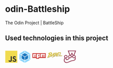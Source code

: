 # odin-Battleship
The Odin Project | BattleShip 

## Used technologies in this project
<svg xmlns="http://www.w3.org/2000/svg" viewBox="0 0 128 128" width="40" height="40"><path fill="#F0DB4F" d="M1.408 1.408h125.184v125.185H1.408z"/><path fill="#323330" d="M116.347 96.736c-.917-5.711-4.641-10.508-15.672-14.981-3.832-1.761-8.104-3.022-9.377-5.926-.452-1.69-.512-2.642-.226-3.665.821-3.32 4.784-4.355 7.925-3.403 2.023.678 3.938 2.237 5.093 4.724 5.402-3.498 5.391-3.475 9.163-5.879-1.381-2.141-2.118-3.129-3.022-4.045-3.249-3.629-7.676-5.498-14.756-5.355l-3.688.477c-3.534.893-6.902 2.748-8.877 5.235-5.926 6.724-4.236 18.492 2.975 23.335 7.104 5.332 17.54 6.545 18.873 11.531 1.297 6.104-4.486 8.08-10.234 7.378-4.236-.881-6.592-3.034-9.139-6.949-4.688 2.713-4.688 2.713-9.508 5.485 1.143 2.499 2.344 3.63 4.26 5.795 9.068 9.198 31.76 8.746 35.83-5.176.165-.478 1.261-3.666.38-8.581zM69.462 58.943H57.753l-.048 30.272c0 6.438.333 12.34-.714 14.149-1.713 3.558-6.152 3.117-8.175 2.427-2.059-1.012-3.106-2.451-4.319-4.485-.333-.584-.583-1.036-.667-1.071l-9.52 5.83c1.583 3.249 3.915 6.069 6.902 7.901 4.462 2.678 10.459 3.499 16.731 2.059 4.082-1.189 7.604-3.652 9.448-7.401 2.666-4.915 2.094-10.864 2.07-17.444.06-10.735.001-21.468.001-32.237z"/></svg>
<svg xmlns="http://www.w3.org/2000/svg" viewBox="0 0 128 128" width= "40" height= "40"><path fill="#8ed6fb" d="M117.29 98.1L66.24 127v-22.51L98 87l19.29 11.1zm3.5-3.16V34.55l-18.68 10.8v38.81l18.67 10.77zM10.71 98.1l51 28.88v-22.49L29.94 87zm-3.5-3.16V34.55l18.68 10.8v38.81zm2.19-64.3L61.76 1v21.76L28.21 41.21l-.27.15zm109.18 0L66.24 1v21.76L99.79 41.2l.27.15 18.54-10.71z"/><path fill="#1c78c0" d="M61.76 99.37L30.37 82.1V47.92L61.76 66zm4.48 0l31.39-17.25v-34.2L66.24 66zM32.5 44L64 26.66 95.5 44 64 62.16 32.5 44z"/></svg>
<svg xmlns="http://www.w3.org/2000/svg" viewBox="0 0 128 128" width= "45" height= "45"><path fill="#cb3837" d="M2 38.5h124v43.71H64v7.29H36.44v-7.29H2zm6.89 36.43h13.78V53.07h6.89v21.86h6.89V45.79H8.89zm34.44-29.14v36.42h13.78v-7.28h13.78V45.79zm13.78 7.29H64v14.56h-6.89zm20.67-7.29v29.14h13.78V53.07h6.89v21.86h6.89V53.07h6.89v21.86h6.89V45.79z"/></svg>
<svg xmlns="http://www.w3.org/2000/svg" viewBox="0 0 128 128" width = "50" heigth= "50"><path d="M87.44 43.79v-.27H87v.27h.44zm2.94 7.08V51h.31a1.18 1.18 0 01.09-.43v-.27c-.13 0-.26.21-.38.58zM78.9 59.79a14.06 14.06 0 00-2.35-3c0-.32.5-.79 1.59-1.42l3.11-2.71a7.79 7.79 0 001.23-4.31v-.46c-.12-1.38-1.12-2.49-3-3.34q-1.68-1.13-6-1.25A35.58 35.58 0 0064 45.94a38.58 38.58 0 01-3.63 2.29v.23a.86.86 0 00.36-.16.21.21 0 01.26.21l.23-.12h.11v.1a12.78 12.78 0 01-2.53 2l.13.24h-.11l-.28-.1c0 .08-.11.14-.34.16v.1l.27.34a1 1 0 01-.39-.09 1.88 1.88 0 00-1.16.63l.16-.69a56.31 56.31 0 001.16-6.5v-.12a4.73 4.73 0 01-1.13-1.05 3.71 3.71 0 000-.49v-.1H57q-1.84 2.77-7.11 9.45-4 4.75-4.14 5.28c-1.09 1.13-1.61 1.81-1.56 2-.29.19-.41.37-.36.58a.12.12 0 01-.16-.09 3.17 3.17 0 01-2.08 1.45l-1 .22a.23.23 0 00-.19.28v.12l.36-.08v.1l-.82.32-1.45.34h-.76c-.11.11.61 0 .33.06l-1 .22c-.58.13-.89.08-1-.15h-.11a.55.55 0 010 .24l.12-.16-.76.18q-.08-.53-3.09-3.86c0-.43.67-1.05 2.12-1.86l4.08-3.59q1.37-1.76 1.63-5.65l-.05-.59c-.16-1.83-1.48-3.3-4-4.44-1.47-1-4.12-1.53-7.94-1.61A47.83 47.83 0 0015.69 45a47.39 47.39 0 01-4.78 3v.32a1.25 1.25 0 00.48-.19.27.27 0 01.34.26l.32-.18h.16v.15a18.64 18.64 0 01-3.34 2.6l.18.28H8.9l-.34-.12c0 .09-.15.16-.48.19v.17l.37.41a1.36 1.36 0 01-.5-.1 3.17 3.17 0 00-2.13 1.57l.18.28a4.47 4.47 0 011.06-.85v.46a1.53 1.53 0 00-.48.19L7 54a12.62 12.62 0 012.43-2c.44.11.67.25.68.4h.34a26 26 0 017.14-3.86v.32q-.66 1-.89 1a1 1 0 00.23.59q.06.6-3.21 8.1Q6.37 75.88 1.34 84.21a1.07 1.07 0 00.2.45 4.16 4.16 0 001.57-.6h.18v.32h.31l.32-.18c0 .09.11.14.33.12v.32A2.83 2.83 0 013.77 86a7.36 7.36 0 00-1.08 2.4v.15H3a19.54 19.54 0 003.06-4.41 48.82 48.82 0 009-3.38 8.39 8.39 0 004.74-1.63v-.17l-.78.23h-.18v-.17a7.07 7.07 0 003.17-1q4.46-3.44 6.74-4.87 4.68-3.44 6.07-6.7l.52-.12a6.82 6.82 0 00.75 0c0-.08 0-.13.1-.15.7-.07.36 0 .81-.06l1.17-.27c-.07 0-.1.06-.08.13l.18-.11h-.09.2l-.09.06a1.15 1.15 0 00.43 0l.08.34-5.42 8.33-1.18 1.48-.58 1.92h.11l.58-.24-.19.75.06.22.16.2c-.07 0-.1.07-.08.15v.12l.24-.06q.53-.46.45-.84a2.21 2.21 0 00.76.06v.12c-.23.06-.35.24-.37.56v.12h.13c1.94-2.12 6.69-9.35 10.5-14.27q-.18-.8 6-2.22h.13q.22 1-1 4.67a12.58 12.58 0 00-.71 2.44 18.72 18.72 0 00-.92 3.22l-1.45 4.76a43.48 43.48 0 00-2.16 7.71.94.94 0 01.4 0l.2-.18a.12.12 0 00.16.09l.01-.38h.63c.19 0 .34-.28.48-.71 0-.64.1-1 .39-1.06a10.28 10.28 0 01.72-2.32 10.29 10.29 0 01.81-2.6c.55-2 1-3 1.21-3.06l.06.24-.4 1a50.69 50.69 0 01-2.12 7.35l.21.89h.13q2.6-5.59 7.48-22.14a2.89 2.89 0 011.39-2.25l-.19-.2v-.1a1.27 1.27 0 00.78-.44c0-.08-.34-.21-1-.37l1.62-7a2.4 2.4 0 01.62-.48v.35a.86.86 0 00-.36.16l.31.44a10 10 0 011.83-1.57c.34.09.5.21.52.32h.24a19.75 19.75 0 015.43-2.91v.23q-.49.74-.67.75a1 1 0 00.15.45 42.43 42.43 0 01-2.41 6.16 167.45 167.45 0 01-9.44 19.55.87.87 0 00.17.34 3 3 0 001.18-.46h.11v.23h.26l.23-.12q0 .1.25.08V76a2.11 2.11 0 01-.4 1.06 5.31 5.31 0 00-.85 1.82V79h.24a14.72 14.72 0 002.32-3.35 37.54 37.54 0 006.8-2.56 6.39 6.39 0 003.62-1.24v-.12l-.61.18h-.13v-.12a5.36 5.36 0 002.4-.77c2.25-1.73 4-3 5.12-3.7 3.6-2.62 5.27-5.13 5.07-7.55zm-.61.16l.08.94c-.11.23-.23.35-.34.36l-.14-1.6c.26.09.39.19.4.3zM7.73 52.37h-.16v-.29l.62-.08v.15a1.24 1.24 0 00-.47.19zM4.59 83.78a2 2 0 00-1-.21v-.46c0-.18.08-.3.31-.34s.33.13.34.43a6.79 6.79 0 01.89-1l.34.14c-.11.93-.4 1.41-.86 1.44zm33.55-35.1c-.16 0-.48-.48-.93-1.45v-.29c.3 0 .61.46.93 1.45v.29zm-.44-3.48l-.13.31-4.57-1.9q4.56.15 4.69 1.59zM18.46 61.72l-.64.06v-.29l.64-.06v.29zm-.52-9.92h.16v.46c-.15 0-.34.23-.59.66v-.32c.29-.34.44-.61.42-.79zM16.58 55l.06.61h-.16l-.06-.61zm-.71 1.14h.31c0 .5-.17.77-.42.79h-.16a1.46 1.46 0 00.27-.77zm-.53 1.58h.18v.15l-.29.48h-.31v-.15a.4.4 0 00.42-.49zm-.52 1.43l-.09.76h-.16l-.07-.75h.32zM9.59 74c-.21 1-.43 1.57-.66 1.59v-.15A1.67 1.67 0 019.59 74zm-1 2.08v.15a.27.27 0 01-.28.34v-.15q0-.27.28-.34zm-.28 4.31h.48v.17a1.25 1.25 0 00-.48.19H8c0-.16.08-.28.28-.34zm13.79-4.26a25.55 25.55 0 00-4.8 2.73q-4.37 1.53-4.3 1.91A48.06 48.06 0 007.8 83a1.86 1.86 0 01-.85-.22 1.37 1.37 0 01.71-1.3 2.75 2.75 0 011.31.2 12.79 12.79 0 012.53-.83v-.32l-1 .08a13.15 13.15 0 012.8-1.31h.48v.15c-.83.07-1.29.32-1.39.75 0 .2.13.28.34.26.62-.39.93-.62.92-.69q1.78-.34 9.81-5.13v.29c0 .14-.45.53-1.37 1.2zm-8.22 2.7a3.17 3.17 0 002-.93c.22 0 .34.07.35.26a7.16 7.16 0 00-2.19 1h-.16v-.31zm13.31-10.19l-4.11 3.26a42 42 0 01-4.93 3q-7.3 4-9.07 4.17H8.9q.22-.82 6.5-13.31a35.45 35.45 0 008.71-2.58l1-.08a5.59 5.59 0 014.49 1.15l.06.61q-1.12 3.21-2.45 3.76zm-8-4.52l.66-.06v.15l-.66.06v-.15zm9.29-1.57h.48c.45.21.68.4.7.57v.15a1.36 1.36 0 01-1.19-.67zm1.31-7.48a19 19 0 01-3.52 2.62c-.63.06-3 1-7.07 2.76a1.29 1.29 0 00-.65-.11v-.29a3.81 3.81 0 01.79-2.22c.32-1.68.66-2.64 1-2.87l3.4-7.65q-.06-.71 2.18-1.09h.48v.44c1.46-.22 2.38-.35 2.73-.38 2.7-.23 4.11.32 4.22 1.63h.31l-.07-.77L34 47a2.12 2.12 0 011.28 1.59 2.48 2.48 0 01-.69 1.59c-.2 0-.33-.13-.34-.43h-.34l-.07.93q-2.05 3.07-3 3.16c-.56.77-.9 1.16-1 1.16zm2.09 5.36a1.2 1.2 0 00-.67-.26v-.46h.31l.68.4a.27.27 0 01-.28.34zM34 63c.3.12.48.25.51.37h-.24l-.22.18L34 63zm.21 1.29v-.12l.39-.09v.12l-.39.09zm.94 1.05c.4-.07.6-.09 1.34-.26v.12l-1.42.33a1.8 1.8 0 000-.19zm1.38.59a6.06 6.06 0 00-1.42.2v-.12l1.18-.38.57-.13.06.22c-.25.06-.07.06-.36.21zm1.26-.3a.26.26 0 01-.32-.19l.36-.08a.22.22 0 01.3.19l-.34.08zm3.41-3.67v-.12l.59-.14.06.22h-.62zm3.64 22.34a.92.92 0 000-.37h.13a.21.21 0 01.29.17v.12l-.48.11zm2.56-21.39h-.26a7.4 7.4 0 01-1.06.35l-.24.06a.24.24 0 01-.31-.17l1.71-.39.56-.26.19.21a1.24 1.24 0 00-.58.24zm1.31-.42v-.12a.71.71 0 00.32-.21l1.21-.28V62a9.37 9.37 0 00-1.53.48zM48.9 60a1 1 0 00-.34.21c0-.08-.19-.08-.5 0-.06-.23.84-.56 2.69-1l.26-.06.06.22c-1.3.38-2 .6-2.17.62zm3.26-3.52C52 58 51.51 58.83 50.58 59v-.12l-.82.32-.36.08a.92.92 0 01-.5 0l-.11-.28a49.26 49.26 0 013.56-4.91h.28a5.09 5.09 0 01-.48 2.39zm5.77-4.94h-.11v-.23h.48v.12a1.57 1.57 0 00-.36.15zm-2.38 23.9a1.5 1.5 0 00-.75-.17v-.35q0-.18.22-.25c.16 0 .25.09.27.34a4.08 4.08 0 01.67-.77l.25.1c-.09.71-.31 1.08-.64 1.11zM81 48.79c-.12 0-.35-.36-.72-1.12v-.23c.23 0 .48.34.72 1.09v.26zm-.34-2.66l-.11.24-3.45-1.44c2.3.07 3.49.48 3.56 1.2zM66.07 58.67h-.48v-.23h.48v.22zm-.4-7.54h.13v.35q-.18 0-.45.5v-.23a1.08 1.08 0 00.31-.62zm-1 2.42v.46h-.13v-.46zm-.55.87h.24q0 .59-.31.62h-.13a1.26 1.26 0 00.2-.61zm-.39 1.19h.11v.12l-.21.37h-.24V56c.25 0 .36-.15.34-.38zm-.39 1.08l-.08.6h-.11v-.59h.24zm-4 11.3q-.24 1.17-.5 1.2v-.1a1.33 1.33 0 01.51-1.1zm-.74 1.57v.1a.21.21 0 01-.22.27v-.12q0-.18.22-.25zm-.21 3.28h.37v.12a1.07 1.07 0 00-.36.14h-.24q0-.2.22-.25zm10.46-3.23a21.75 21.75 0 00-3.65 2.06c-2.24.78-3.34 1.27-3.33 1.46A35.34 35.34 0 0058 74.87a1.45 1.45 0 01-.64-.18 1 1 0 01.54-1 2.1 2.1 0 011 .15 10.82 10.82 0 011.93-.62v-.23l-.76.06a10 10 0 012.14-1h.37v.1c-.63.06-1 .24-1.06.58a.21.21 0 00.26.21c.47-.31.69-.48.69-.54q1.34-.24 7.44-3.9v.23c0 .1-.34.4-1 .91zm-6.24 2a2.5 2.5 0 001.55-.7.21.21 0 01.26.21 5.93 5.93 0 00-1.66.71h-.13v-.22zm10.09-7.68l-3.1 2.5a30.14 30.14 0 01-3.77 2.3q-5.53 3-6.89 3.16h-.13q.17-.63 4.95-10.1a27.26 27.26 0 006.61-2l.75-.07a4.2 4.2 0 013.4.89v.46c-.57 1.6-1.18 2.54-1.85 2.83zm-6.09-3.43h.48v.12h-.48v-.12zm7.05-1.2h.37c.34.17.52.32.53.44v.1a1 1 0 01-.91-.51zm1-5.67a14.26 14.26 0 01-2.66 2 35.65 35.65 0 00-5.37 2.08 1.22 1.22 0 00-.49-.07v-.23a2.93 2.93 0 01.59-1.69c.24-1.29.51-2 .79-2.17l2.6-5.81c0-.34.52-.62 1.64-.84h.37v.35q1.65-.27 2.07-.31c2-.18 3.12.23 3.21 1.24h.24v-.56h.24a1.55 1.55 0 011 1.18 1.93 1.93 0 01-.6 1.2c-.16 0-.25-.09-.27-.34h-.24l-.07.7c-1 1.57-1.79 2.39-2.26 2.42-.42.57-.68.86-.8.87zm1.09 3.88v-.35h.24l.52.32a.22.22 0 01-.22.25 1 1 0 00-.51-.2zM32.36 80.13l-.24.06-.21.18a.21.21 0 00.29.17c.16 0 .22-.13.19-.28v-.12zm-.92-1.84v.12c.16 0 .22-.13.19-.28v-.12a.22.22 0 00-.19.28zM38 62.69l.28-.07-.06-.24-.28.07.06.24zm84.55 7.1a15.73 15.73 0 01-3.78.57v.23h.4l.31-.12c2.8-.31 3.13-.2 3.1-.51v-.11zm-15.25 2v.23-.23zm-1.75-6.14l-.25-.08a4.21 4.21 0 00-.3 1v.1c.2 0 .37-.34.54-1zm17.58 4.07v.23l.41.07v-.23l-.41-.07zm-19.29 2.38l-.63-.07-.11.24v.12l3.77-.32v-.23l-3 .26zm-1.71-8.26v-.12H102l-.23.15.13.22c.18 0 .26-.1.24-.26zM124.91 68h.18c.1 0 .15-.09.14-.24l-.1-.22a3 3 0 00-1.46.37v-.11l-.77.07c0-.23-.08-.35-.19-.34h-.4c-.47 0-.69 0-.92.2 0-.08 0-.12-.08-.12h-.45l-.26.15c0-.08 0-.12-.08-.12l-.16.14v-.12h-.77v.23l.32.08h.3a.54.54 0 00.34.07l.26-.13V68a19.08 19.08 0 01-2.46.47.42.42 0 00-.25-.1.2.2 0 01-.19-.21l.52-.07a3.26 3.26 0 00.35.09c.42-.21.44-.29.66-.31v-.23a15.16 15.16 0 01-2.66.25h-.08v-.23c2.31-.28 1.54-.12 2.33-.34 0 .08 0 .12.08.12a.54.54 0 01.32-.16h.16a8.46 8.46 0 002.68-.35v.1l.26-.13h.24c0-.23.34-.27.46-.28v-.25c-2.81.57-3.55.41-4.33.63v-.1a3.41 3.41 0 01-1 .08.49.49 0 00-.23.15c0-.08 0-.12-.09-.12l-2.39.39c0-.07 0-.1-.09-.09a12.17 12.17 0 01-2.56.46.78.78 0 00-.31.13c0-.07 0-.1-.13-.09l-1 .08-.68.17c0-.07 0-.1-.13-.09a5.43 5.43 0 01-1 .19c-.17 0 .08 0 0-.1l-.21.12h-1.16c-1.8.22-1.6.25-1.8.26h-.67a.09.09 0 01-.1.11c-.76-.1-1.16-.22-1.16-.36q.15-1.09.53-1.12h.13l-.11.24h.13c.24-.13.35-.25.34-.36v-.25h-.24v-.23a.84.84 0 01.07-.47l.55-.89v.23h.26v-.23l-.15-.21a1 1 0 01.47-.27v-.12h-.35v-.35a10 10 0 001-2.57l.25.1c.16 0 .23-.1.22-.27h-.24v-.1a.89.89 0 01.09-.49 1.56 1.56 0 00.52-1.22c.07 0 .11 0 .12.11.33-.19.58-.68.76-1.5a46.85 46.85 0 002.27-6.22c2-5.52 2-6.1 2.25-7.41h-.24a.84.84 0 01-.09.48 1 1 0 00-.39-.09v-.1a2.83 2.83 0 01.61-1.71h.05l.21.8h.24a7.33 7.33 0 01.19-1c0-.12-.1-.2-.29-.21l-.23.15v-1.3H113a.91.91 0 01-.32-.51l-1.33.13a1.23 1.23 0 00-.15-.41c0-.12.29-.24.9-.36l.27.1.25-.15c0 .08.06.12.15.11l.25-.15c0 .08.06.12.15.11h.12v-.27h-1.46l-.25.17v-.18q-9.38.77-10.65.89h-1.32c0 .1-.08.16-.27.18l-.27-.12-.91.23a6.08 6.08 0 01-1.08 0 .93.93 0 01-.51.2l2.67-.17a1.22 1.22 0 01-.65.21.9.9 0 01-.53-.09 15.14 15.14 0 01-2 .47l-.27-.1-4.36.67a1.09 1.09 0 00-.59-.09 7.26 7.26 0 00-1.16.25l-2.11.88.16.26a1.16 1.16 0 00.43-.17l.75.07-.09.7a1.88 1.88 0 00-1.2 1.34c-1 .46-1.55.78-1.55 1v.12h.16l.28-.15.33.39v.54q0 .25-5.21 11c-3 6.9-4.6 10.67-4.75 11.35-1 .29-1.63.71-1.81 1.27 0 .18.33.3.92.34v.27l-.27.45v.54q0 .42 2.26.64c0-.09 0-.15.14-.16a8.14 8.14 0 01-.28 2H78a3.47 3.47 0 001-1.92h.13c.15 0 .31.16.49.52q-.28.11-2 4.45l.16.26H78q2.05-5.2 2.58-5.75 2.7-.24 9.33-1l.28-.17a.13.13 0 00.17.13h.29l.28-.17a.13.13 0 00.17.13l3.35-.29c.89-.07 1.3-.34 1.27-.8 0-.12.51-.26 1.57-.41a1.28 1.28 0 01.46.08c0-.08.52-.17 1.58-.26 0-.56.21-.86.52-.89v-.27a4.63 4.63 0 00-1 .23 6.27 6.27 0 01-1.33-.16 1.23 1.23 0 01-.43.17l-2.33.07-.28.15q0-.13-.17-.11h-.13l-.3.15c0-.08-.25-.15-.74-.21l-.3.18h-.58v-.15q4.5-.49 4.44-1.22a.26.26 0 01.32.27l.88-.22v-.27l-7.18.2c0 .09 0 .15-.14.16l-.88-.07a1.06 1.06 0 00-.56.2l-.33-.12a10 10 0 00-2 .33 12.73 12.73 0 00-2 0l-1.61.14-.75-.08c0-.48.89-2.81 2.79-7a6.11 6.11 0 011.54-2.64 1.08 1.08 0 01.46.11l1.15-.39.59.09a13.45 13.45 0 003.45-.85 1.61 1.61 0 01.75.07l.88-.21 2.61-.22a17.3 17.3 0 003.62-.74v-.27c-.48 0-.74 0-.75-.23 0-.36-.38-.51-1.06-.46v-.27l.72-.21 1.88-.16v-.27h-1.16v-.29l.73-.07c.2 0 .28-.11.26-.3-1 0-1.47 0-1.48-.15q-10.23.5-10.26.19a1.17 1.17 0 00-.43.19l-.18-.28q2.71-5.76 3.18-5.8a1.61 1.61 0 01-.23.72v.12h.29c.72-1.71 1.32-2.6 1.83-2.64 2.14-.19-.3-.33 4.29-1a.9.9 0 00.41.11q2.7-.54 7.52-1.14v-.27l-1.71.16v-.27a.93.93 0 00.51-.2v.15a1 1 0 00.39-.19 1.22 1.22 0 01.68.08 9.92 9.92 0 011.43-.29l1.07-.1c.26-.17.38-.32.37-.46v-.12a3.38 3.38 0 01-.94-.06.27.27 0 01.24-.3l2-.19.91-.23c0 .1.06.14.13.14a1 1 0 00.39-.19h.15a7.42 7.42 0 00-.4 1.09h-.26a1.14 1.14 0 00-.15-.48h-.13c-2.42 6.75-3.5 9.89-5.74 15.07-.41 1.32-.75 2.06-1.05 2.22a.21.21 0 00.26.21 3.25 3.25 0 01-.46 1.93c-1 3-1.72 4.61-2.08 4.91l.23 1.41a.22.22 0 01-.22.25h-.24c0-.39-.18-.58-.43-.55h-.13a5.54 5.54 0 00-.72 1.72h.24a.81.81 0 00.45-.75h.48l.28.1a1.5 1.5 0 00-.31.85l.13.22-.32.75v.12a1.51 1.51 0 01.91.26 1.63 1.63 0 00.74-.3h3.12l.9-.31a21 21 0 001.93-.08h.39l.21-.14v.12a6.11 6.11 0 011.9.02v.12h-.55v.23a.79.79 0 00.44-.17c.14 0 .22.07.23.23a3.28 3.28 0 00-.75.17l-.24-.08c-.38.1-.3.13-.56.15l-.38-.07a.09.09 0 01-.09.11.2.2 0 00.23.21h.39l2-.18.77-.17c0 .07 0 .1.1.09l.37-.14.7-.06c.54 0 .53-.08 1.7-.27 0-.07 0-.1.07-.11v.1a17.2 17.2 0 002.34-.45v.06c.48-.11.21-.08.34-.18 0 .08 0 .12.08.12h.34v-.25h-.84a3.59 3.59 0 01-.76.06l-1.71.09v-.12l1-.13h.34l.2-.14v.12c1.34-.11 1.82.22 8-1.1.34 0 .31-.31.52-.89a.58.58 0 01-.33-.07 9.7 9.7 0 01-1.77.26c-.08 0-.15-.07-.18-.21v-.1h1a2.4 2.4 0 001-.34c0 .08-.19.13-.07.12zM79 68.77h-.44a8.27 8.27 0 01.7-2h.29a7.62 7.62 0 01-.55 2zm.53-2.12v-.12c0-.15.08-.25.29-.3v.12c0 .18-.08.28-.29.3zm5.82 4.5v.12l-.73.07v-.12l.73-.07zm-.88-.07c0 .15-.21.32-.7.48l-.89-.07h-.29v-.27l1.91-.18zM90.4 44H90v-.15c0-.15.07-.25.26-.3h.16l.3.12a.26.26 0 01-.27.3zm6.66-1.3h.14v.27h-.4a.27.27 0 01.24-.3zm-1.68.59l-.66-.07V43a7.16 7.16 0 001.69-.32c0 .1.1.14.27.12v.27h-.26a.9.9 0 01-.53-.09 1.14 1.14 0 01-.51.19zm.83 2.41v-.12l1.07-.1v.12l-1.07.1zm1.15-.93v-.15h.52v.15h-.52zm.12-1.83h-.14l.12-.29 1.19-.11v.15a7.18 7.18 0 00-1.18.24zm.61 2.57v-.27h.52q.27 0 .28.25l-.78.07zm3.16-4.3l-.67.19h-.12a6.85 6.85 0 01-1.21 0c.87-.06 1.7-.12 2-.17zm-.72 3v.12l-.92.08v-.12l.92-.08zm1.51.72c0-.11-.19-.19-.55-.22l-.92.26h-.71c-.16-.11-.24-.19-.25-.24h.82l1.84-.3h.94v.15a5.29 5.29 0 00-1.18.24zm9.49-2.45h.21a3.58 3.58 0 011.11-.75 6.55 6.55 0 01-1.57 3.27l-.52-.32a17.07 17.07 0 00.77-2.22zm-1.6 2.75h.13c-.18.34-.34.51-.47.52v-.35a.8.8 0 00.36-.16zm-1 2.47a3.5 3.5 0 01.72-1.72V46c-.13.93-.34 1.43-.61 1.46v.59a1.32 1.32 0 00-.32.75h-.13l-.07-.81c.15 0 .27-.15.35-.39zm-.4 1.34a3.4 3.4 0 01-.27 1h-.13v-.35c.18-.41.33-.62.43-.62zM101 70.8v-.1h.24v.35c-.13 0-.22-.07-.26-.23zm10.74.28c0-.08 0-.12-.13-.11L111 71v-.1l1.43-.12v.12a1.26 1.26 0 00-.75.18zm-.72-.3c.06 0 0 .06 0 .07s-.07 0 0-.07zm.07-1.68l-.8.07V69h.71l.63-.16c0 .07 0 .1.13.09.75-.13.68-.17 1-.2.12 0 .2.07.21.21l-1.93.17zm2.8-.24a3.19 3.19 0 00-.79-.06v-.1l.72-.07v.1c-.07 0 .2 0 .07.12zm.06-.13v-.1h.39v.1h-.39zm.87-.07v-.1a.68.68 0 00.28-.15.28.28 0 01.32.26zm1.11-.14v-.12h.48v.12h-.48zm.66-.06c0-.14 0-.22.17-.24l.16.21a.09.09 0 01.07-.11l.12.22-.52-.07zm-7 3v-.23h-.07v.23zm16.37-4.24c.07 0 .11-.09-.07-.12s.09.12-.09.13v.08l.1-.07-.1.08-.2.25.39-.14v-.23zm.68.53h-.07v.23h.55c0-.15-.37-.2-.49-.2zm-.85-.41z"/><path fill="#f9dc3e" d="M90 50.13v.15h.31a1.18 1.18 0 01.09-.43v-.27c-.13 0-.26.21-.38.58zM87 43v-.27h-.44V43H87zm-8.52 16a14.07 14.07 0 00-2.35-3c0-.32.5-.79 1.59-1.42L80.84 52a7.79 7.79 0 001.23-4.31v-.46c-.12-1.38-1.12-2.49-3-3.34q-1.68-1.13-6-1.25a35.58 35.58 0 00-9.41 2.58 38.64 38.64 0 01-3.63 2.29v.23a.87.87 0 00.36-.16.21.21 0 01.26.21l.23-.12h.11v.1a12.79 12.79 0 01-2.52 2l.13.24h-.11l-.28-.1c0 .08-.11.14-.34.16v.1l.27.34a1 1 0 01-.39-.09 1.88 1.88 0 00-1.16.63l.16-.69a56.27 56.27 0 001.16-6.5v-.12a4.73 4.73 0 01-1.13-1.05 3.71 3.71 0 000-.49v-.1h-.11q-1.85 2.77-7.11 9.45-4 4.75-4.14 5.28c-1.09 1.13-1.61 1.81-1.56 2-.29.19-.41.37-.36.58a.12.12 0 01-.16-.09 3.17 3.17 0 01-2.08 1.45l-1 .22a.23.23 0 00-.19.28v.12l.36-.08v.1l-.82.32-1.45.34h-.76c-.11.11.61 0 .33.06l-1 .22c-.58.13-.89.08-1-.15h-.11a.54.54 0 010 .24l-.06-.23-.76.18q-.08-.53-3.09-3.86c0-.43.67-1.05 2.12-1.86L38 53.14q1.37-1.76 1.63-5.65l-.06-.61c-.16-1.83-1.48-3.3-4-4.44-1.47-1-4.12-1.53-7.94-1.61a47.82 47.82 0 00-12.36 3.37 47.39 47.39 0 01-4.78 3v.32a1.25 1.25 0 00.48-.19.27.27 0 01.34.26l.32-.18h.16v.15a18.64 18.64 0 01-3.34 2.6l.18.28h-.14l-.34-.12c0 .09-.15.16-.48.19v.17l.37.41a1.36 1.36 0 01-.5-.1 3.17 3.17 0 00-2.13 1.57l.18.28A4.47 4.47 0 016.66 52v.46a1.53 1.53 0 00-.48.19l.38.58a12.63 12.63 0 012.43-2c.44.11.67.25.68.4h.34a26 26 0 017.14-3.86v.32q-.66 1-.89 1a1 1 0 00.23.59q.06.6-3.21 8.1Q6 75.13.92 83.47a1.08 1.08 0 00.2.45 4.17 4.17 0 001.57-.6h.18v.32h.31l.32-.18c0 .09.11.14.33.12v.32a2.83 2.83 0 01-.52 1.42 7.37 7.37 0 00-1.08 2.4v.15h.31a19.55 19.55 0 003.06-4.41 48.85 48.85 0 009-3.38 8.39 8.39 0 004.74-1.63v-.17l-.78.23h-.18v-.17a7.07 7.07 0 003.17-1q4.46-3.44 6.74-4.87 4.68-3.44 6.08-6.7l.52-.12a6.81 6.81 0 00.75 0c0-.08 0-.13.1-.15.7-.07.36 0 .81-.06l1.14-.44h.2l-.09.06a1.14 1.14 0 00.43 0l.08.34L33 73.85l-1.18 1.48-.58 1.94h.11l.58-.24-.19.75.06.22.16.2c-.07 0-.1.07-.08.15v.12l.24-.06q.53-.46.45-.84a2.21 2.21 0 00.76.06v.12c-.23.06-.35.24-.37.56v.12h.13c1.94-2.12 6.69-9.35 10.5-14.27q-.18-.8 6-2.22h.13q.22 1-1 4.67a12.58 12.58 0 00-.65 2.39 18.69 18.69 0 00-.92 3.22L45.69 77a43.46 43.46 0 00-2.16 7.71 1 1 0 01.4 0l.21-.18a.12.12 0 00.16.09l-.08-.34h.63c.19 0 .34-.28.48-.71 0-.64.1-1 .39-1.06a10.29 10.29 0 01.72-2.32 10.29 10.29 0 01.81-2.6c.55-2 1-3 1.21-3.06l.06.24-.4 1A50.68 50.68 0 0146 83.14l.21.89h.13q2.6-5.59 7.48-22.14a2.89 2.89 0 011.39-2.25l-.19-.2v-.1a1.27 1.27 0 00.78-.44c0-.08-.34-.21-1-.37l1.62-7a2.41 2.41 0 01.62-.48v.35a.87.87 0 00-.36.16L57 52a10 10 0 011.83-1.57c.34.09.5.21.52.32h.24a19.75 19.75 0 015.41-2.9v.23q-.49.74-.67.75a1 1 0 00.15.45 42.49 42.49 0 01-2.41 6.16A167.41 167.41 0 0152.66 75a.87.87 0 00.17.34 3 3 0 001.17-.46h.11v.23h.26l.23-.12q0 .1.25.08v.25a2.12 2.12 0 01-.4 1.06 5.31 5.31 0 00-.85 1.82v.12h.24a14.72 14.72 0 002.32-3.35A37.55 37.55 0 0063 72.36a6.39 6.39 0 003.62-1.24V71l-.61.18h-.11v-.12a5.36 5.36 0 002.4-.77c2.25-1.73 4-3 5.12-3.7C77 64 78.68 61.46 78.48 59zm-.62.16l.08.94c-.11.23-.23.35-.34.36l-.14-1.6c.26.09.39.19.4.3zM7.31 51.62h-.16v-.29l.64-.06v.15a1.24 1.24 0 00-.47.19zM4.17 83a2 2 0 00-1-.21v-.46c0-.18.08-.3.31-.34s.33.13.34.43a6.78 6.78 0 01.89-1l.34.14c-.11.93-.4 1.41-.86 1.44zm33.55-35.1c-.16 0-.48-.48-.93-1.45v-.29c.3 0 .61.46.93 1.45v.29zm-.45-3.48l-.13.31-4.56-1.9q4.56.15 4.69 1.59zM18 61l-.64.06v-.29l.64-.06V61zm-.52-9.92h.16v.46c-.15 0-.34.23-.59.66v-.32c.29-.34.44-.61.42-.79zm-1.35 3.19l.06.61h-.16l-.03-.63zm-.71 1.14h.31c0 .5-.17.77-.42.79h-.16a1.46 1.46 0 00.27-.77zm-.5 1.59h.18v.15l-.29.48h-.31v-.15a.4.4 0 00.42-.49zm-.52 1.43l-.09.76h-.16l-.07-.75h.32zM9.17 73.25c-.21 1-.43 1.57-.66 1.59v-.15a1.67 1.67 0 01.67-1.44zm-1 2.08v.15a.27.27 0 01-.28.34v-.15q0-.27.28-.34zm-.28 4.31h.48v.17a1.25 1.25 0 00-.48.19h-.31c0-.16.08-.28.28-.34zm13.79-4.26a25.56 25.56 0 00-4.8 2.73q-4.37 1.54-4.33 1.89a48 48 0 00-5.17 2.3 1.86 1.86 0 01-.85-.22 1.37 1.37 0 01.71-1.3 2.75 2.75 0 011.31.22 12.78 12.78 0 012.53-.83v-.32l-1 .08a13.17 13.17 0 012.8-1.31h.48v.15c-.83.07-1.29.32-1.39.75 0 .2.13.28.34.26.62-.39.93-.62.92-.69q1.77-.34 9.81-5.13v.29c0 .14-.45.53-1.37 1.2zm-8.22 2.7a3.17 3.17 0 002-.93c.22 0 .34.07.35.26a7.17 7.17 0 00-2.19 1h-.16v-.31zM26.77 67.9l-4.11 3.26a40.68 40.68 0 01-4.94 3q-7.3 4-9.07 4.17h-.18q.22-.82 6.5-13.31a35.47 35.47 0 008.71-2.58l1-.08a5.59 5.59 0 014.49 1.15l.06.61c-.74 2.13-1.56 3.38-2.44 3.75zm-8-4.52l.66-.06v.15l-.66.06v-.15zM28 61.81h.48c.45.21.68.4.7.57v.15a1.36 1.36 0 01-1.18-.72zm1.31-7.48a19 19 0 01-3.52 2.62c-.63.06-3 1-7.07 2.76a1.29 1.29 0 00-.65-.11v-.29a3.81 3.81 0 01.79-2.22c.32-1.68.66-2.64 1-2.87l3.4-7.65q-.06-.71 2.18-1.09h.48v.44c1.46-.22 2.38-.35 2.73-.38 2.7-.23 4.11.32 4.22 1.63h.31l-.07-.77h.34a2.12 2.12 0 011.28 1.59 2.48 2.48 0 01-.69 1.59c-.21 0-.33-.13-.34-.43h-.34l-.07.93q-2.05 3.07-3 3.16c-.56.77-.9 1.16-1 1.16zm2.09 5.36a1.2 1.2 0 00-.67-.26v-.46h.31l.68.4a.27.27 0 01-.28.34zm2.16 2.56c.3.12.48.25.51.37h-.24l-.22.18-.06-.62zm.2 1.29v-.12l.39-.09v.12l-.39.09zm.94 1.05c.4-.07.6-.09 1.34-.26v.12l-1.42.33a1.87 1.87 0 000-.19zm1.38.59a6.06 6.06 0 00-1.42.2v-.12l1.19-.38.57-.13.06.22c-.26.06-.07.06-.37.21zm1.26-.3a.26.26 0 01-.32-.19l.36-.08a.22.22 0 01.3.19l-.34.08zm3.41-3.67v-.12l.59-.14.06.22h-.62zm3.64 22.34a.92.92 0 000-.37h.13a.21.21 0 01.29.17v.12l-.48.11zM47 62.16h-.26a7.38 7.38 0 01-1.06.35l-.24.06a.24.24 0 01-.31-.17l1.68-.4.56-.26.19.21a1.25 1.25 0 00-.58.24zm1.31-.42v-.12a.71.71 0 00.32-.21l1.21-.28v.12a9.36 9.36 0 00-1.53.48zm.19-2.45a1 1 0 00-.34.21c0-.08-.19-.08-.5 0-.06-.23.84-.56 2.69-1l.26-.06.06.22c-1.3.38-2 .6-2.17.62zm3.26-3.52c-.13 1.48-.65 2.32-1.57 2.53v-.12l-.82.32-.36.08a.91.91 0 01-.5 0l-.07-.33A49.32 49.32 0 0152 53.34h.28a5.09 5.09 0 01-.48 2.39zm5.77-4.94h-.11v-.23h.48v.12a1.57 1.57 0 00-.36.15zm-2.4 23.86a1.49 1.49 0 00-.75-.17v-.35q0-.18.22-.25c.16 0 .25.09.27.34a4.09 4.09 0 01.67-.77l.25.1c-.09.71-.31 1.08-.64 1.11zM80.6 48c-.12 0-.35-.36-.72-1.12v-.23c.23 0 .48.34.72 1.09V48zm-.34-2.66l-.11.24-3.45-1.44c2.3.07 3.49.48 3.56 1.2zM65.65 57.93h-.48v-.23h.48v.23zm-.4-7.54h.13v.35q-.18 0-.45.5v-.23a1.08 1.08 0 00.31-.62zm-1 2.42v.46h-.13v-.46zm-.55.87h.24q0 .59-.31.61h-.13a1.26 1.26 0 00.2-.61zm-.39 1.19h.11V55l-.21.37h-.24v-.12c.25 0 .36-.15.34-.38zM62.9 56l-.08.6h-.12v-.59h.24zm-4 11.3q-.24 1.17-.5 1.2v-.1a1.33 1.33 0 01.51-1.1zm-.74 1.57v.1a.21.21 0 01-.22.27v-.12q0-.18.22-.25zM58 72.11h.37v.12a1.07 1.07 0 00-.36.14h-.24q0-.2.22-.25zm10.46-3.23a21.75 21.75 0 00-3.65 2.06c-2.24.78-3.34 1.27-3.33 1.46a35.33 35.33 0 00-3.9 1.72 1.45 1.45 0 01-.64-.18 1 1 0 01.54-1 2.1 2.1 0 011 .15 10.83 10.83 0 011.93-.62v-.23l-.75.07a10 10 0 012.14-1h.37v.1c-.63.06-1 .24-1.06.58a.21.21 0 00.26.21c.47-.31.69-.48.69-.54q1.34-.24 7.44-3.9v.23c0 .09-.34.39-1 .9zm-6.24 2a2.5 2.5 0 001.55-.7c.16 0 .25.06.26.21a5.92 5.92 0 00-1.66.71h-.13v-.22zm10.08-7.74l-3.1 2.5A30.16 30.16 0 0165.41 68q-5.53 3-6.89 3.16h-.13q.17-.63 4.95-10.1a27.26 27.26 0 006.61-2l.75-.06a4.2 4.2 0 013.4.89v.46c-.53 1.65-1.1 2.55-1.82 2.83zm-6.09-3.43h.48v.12h-.48v-.12zm7.05-1.2h.37c.34.17.52.32.53.44v.1a1 1 0 01-.91-.51zm1-5.67a14.26 14.26 0 01-2.66 2A35.66 35.66 0 0066.2 57a1.23 1.23 0 00-.49-.07v-.23a2.92 2.92 0 01.56-1.7c.24-1.29.51-2 .79-2.17L69.67 47c0-.34.52-.62 1.64-.84h.37v.35q1.65-.27 2.07-.31c2-.18 3.12.23 3.21 1.24h.24v-.56h.24a1.55 1.55 0 011 1.18 1.93 1.93 0 01-.49 1.22c-.16 0-.25-.09-.27-.34h-.24l-.07.7C76.25 51.16 75.5 52 75 52c-.42.57-.68.86-.8.87zm1.09 3.88v-.35h.24l.52.32a.22.22 0 01-.22.25 1 1 0 00-.51-.2zM31.94 79.39l-.24.06-.21.18a.21.21 0 00.29.17c.16 0 .22-.13.19-.28v-.12zM31 77.55v.12c.16 0 .22-.13.19-.28v-.12a.22.22 0 00-.19.28zm6.6-12.39l.18-.11h-.09a.11.11 0 00-.08.13zm0-3.21l.28-.07-.06-.24-.28.07.06.24zm65.85 9.41l-.63-.07-.11.24v.12l3.77-.32v-.23l-3 .26zm3.45-.29v.23-.23zM122.7 69v.23l.41.07v-.23l-.41-.07zm-.58 0a15.72 15.72 0 01-3.78.57v.23h.4l.31-.12c2.8-.31 3.13-.2 3.1-.51V69zm-17-4.12l-.25-.08a4.2 4.2 0 00-.3 1v.1c.2 0 .37-.34.54-1zm-3.41-1.84V63h-.13l-.23.15.13.22c.18 0 .26-.1.24-.26zm7.41 7.66v-.23H109v.23zm15.37-3.47h.18c.1 0 .15-.09.14-.24l-.1-.22a3 3 0 00-1.46.37v-.12l-.77.07c0-.23-.08-.35-.19-.34h-.4c-.47 0-.69 0-.92.2 0-.08 0-.12-.08-.12h-.45l-.26.15c0-.08 0-.12-.08-.12l-.16.14h-.77v.23l.32.08h.3a.54.54 0 00.34.07l.26-.13v.1a19.08 19.08 0 01-2.46.47.43.43 0 00-.25-.1.2.2 0 01-.19-.21l.52-.07a3.19 3.19 0 00.35.09c.42-.21.44-.29.66-.31v-.23a15.19 15.19 0 01-2.66.25h-.08v-.23c2.31-.28 1.54-.12 2.33-.34 0 .08 0 .12.08.12a.54.54 0 01.32-.16h.16a8.46 8.46 0 002.68-.35v.1l.26-.13h.24c0-.23.34-.27.46-.28v-.25c-2.81.57-3.55.41-4.33.63v-.1a3.41 3.41 0 01-1 .08.49.49 0 00-.23.15c0-.08 0-.12-.09-.12l-2.39.39c0-.07 0-.1-.09-.09a12.17 12.17 0 01-2.56.46.78.78 0 00-.31.13c0-.07 0-.1-.13-.09l-1 .08-.68.17c0-.07 0-.1-.13-.09a5.41 5.41 0 01-1 .19c-.17 0 .08 0 0-.1l-.21.12h-1.16c-1.8.22-1.6.25-1.8.26h-.67a.09.09 0 01-.1.11c-.76-.1-1.16-.22-1.16-.36q.15-1.09.53-1.12h.13l-.11.24h.13c.24-.13.35-.25.34-.36v-.25h-.24v-.23a.84.84 0 01.07-.47l.55-.89v.23h.26v-.23l-.15-.21a1 1 0 01.47-.27v-.12h-.35v-.35a10 10 0 001-2.57l.25.1c.16 0 .23-.1.22-.27h-.24v-.1a.89.89 0 01.09-.49 1.56 1.56 0 00.52-1.22c.07 0 .11 0 .12.11.33-.19.58-.68.76-1.5a46.87 46.87 0 002.47-6.25c2.05-5.52 2-6.1 2.25-7.41h-.24a.84.84 0 01-.09.48 1 1 0 00-.39-.09v-.1a2.83 2.83 0 01.61-1.71h.11l.21.8h.24a7.3 7.3 0 01.19-1c0-.12-.1-.2-.29-.21l-.23.15v-1.3h-.12a.91.91 0 01-.32-.51l-1.33.13a1.22 1.22 0 00-.15-.41c0-.12.29-.24.9-.36l.27.1.25-.15c0 .08.06.12.15.11l.25-.15c0 .08.06.12.15.11h.12v-.27h-1.46l-.25.17v-.15q-9.38.77-10.65.89h-1.32c0 .1-.08.16-.27.18l-.27-.12-.91.23a6.06 6.06 0 01-1.08 0 .93.93 0 01-.51.2l2.67-.17a1.22 1.22 0 01-.65.21.9.9 0 01-.53-.09 15.15 15.15 0 01-2 .47l-.27-.1-4.36.67a1.09 1.09 0 00-.59-.09 7.24 7.24 0 00-1.16.25l-2.11.88.16.26a1.17 1.17 0 00.43-.17l.75.07-.09.7A1.88 1.88 0 0087.24 45c-1 .46-1.55.78-1.55 1v.12h.16l.28-.15.33.39v.54q0 .25-5.21 11c-3 6.9-4.6 10.67-4.75 11.35-1 .29-1.63.71-1.81 1.27 0 .18.33.3.92.34v.27l-.27.45v.54q0 .42 2.26.64c0-.09 0-.15.14-.16a8.16 8.16 0 01-.28 2h.16a3.47 3.47 0 00.88-1.73h.13c.15 0 .31.16.49.52q-.28.11-2 4.45l.16.26h.16q2.05-5.2 2.58-5.75 2.7-.24 9.33-1l.28-.17a.13.13 0 00.17.13h.29l.28-.17a.13.13 0 00.17.13l3.46-.4c.89-.07 1.3-.34 1.27-.8 0-.12.51-.26 1.57-.41a1.28 1.28 0 01.46.08c0-.08.52-.17 1.58-.26 0-.56.2-.86.52-.89v-.27a4.63 4.63 0 00-1 .23 6.26 6.26 0 01-1.33-.16 1.23 1.23 0 01-.43.17l-2.33.07-.28.15q0-.13-.17-.11h-.13l-.3.15c0-.08-.25-.15-.74-.21l-.3.18h-.58v-.09q4.5-.49 4.44-1.22a.26.26 0 01.32.27l.88-.22v-.27l-7.18.2c0 .09 0 .15-.14.16l-.88-.07a1.06 1.06 0 00-.56.2l-.33-.12a10 10 0 00-2 .33 12.73 12.73 0 00-2 0l-1.61.14-.85-.1c0-.48.89-2.81 2.79-7a6.11 6.11 0 011.54-2.64 1.08 1.08 0 01.46.11l1.15-.39.59.09a13.45 13.45 0 003.45-.85 1.62 1.62 0 01.75.07l.88-.21 2.58-.18a17.3 17.3 0 003.62-.74v-.27c-.48 0-.74 0-.75-.23 0-.36-.38-.51-1.06-.46v-.27l.72-.21 1.88-.16v-.27h-1.16v-.29l.73-.07c.2 0 .28-.11.26-.3-1 0-1.47 0-1.48-.15q-10.23.5-10.26.19a1.17 1.17 0 00-.43.19l-.18-.28q2.71-5.76 3.18-5.8a1.69 1.69 0 01-.22.72v.12h.29c.72-1.71 1.32-2.6 1.83-2.64 2.14-.19-.3-.33 4.29-1a.89.89 0 00.41.11q2.7-.55 7.52-1.14v-.27l-1.71.16v-.27a.93.93 0 00.51-.2v.15a1 1 0 00.39-.19 1.23 1.23 0 01.68.08 9.92 9.92 0 011.44-.29l1.07-.1c.26-.17.38-.32.37-.46v-.12a3.38 3.38 0 01-.94-.06.27.27 0 01.24-.3l2-.19.91-.23c0 .1.06.14.13.14a1 1 0 00.39-.19h.15a7.45 7.45 0 00-.4 1.09h-.26a1.14 1.14 0 00-.15-.48h-.13c-2.42 6.75-3.5 9.89-5.74 15.07-.41 1.32-.75 2.06-1.05 2.22a.21.21 0 00.26.21 3.25 3.25 0 01-.46 1.93c-1 3-1.72 4.61-2.08 4.91L101 68a.22.22 0 01-.22.25h-.24c0-.39-.18-.58-.43-.55h-.13a5.54 5.54 0 00-.72 1.72h.24a.81.81 0 00.45-.75h.48l.28.1a1.49 1.49 0 00-.31.85l.13.22-.32.75v.12a1.51 1.51 0 01.91.26 1.63 1.63 0 00.74-.3h3.12l.9-.31a20.9 20.9 0 002.23-.07h.39l.21-.14v.12a6.11 6.11 0 011.84.07v.12H110v.23a.79.79 0 00.44-.17c.14 0 .22.07.23.23a3.28 3.28 0 00-.75.17l-.24-.08c-.38.1-.3.13-.56.15l-.38-.07a.09.09 0 01-.09.11.2.2 0 00.23.21h.39l2-.18.77-.17c0 .07 0 .1.1.09l.37-.14.7-.06c.54 0 .53-.08 1.71-.27 0-.07 0-.1.07-.11v.1a17.2 17.2 0 002.41-.5v.06c.48-.11.21-.08.34-.18 0 .08 0 .12.08.12h.34v-.25h-.84a3.59 3.59 0 01-.76.06l-1.71.09v-.12l1-.13h.34l.2-.14v.12c1.34-.11 1.82.22 8-1.1.34 0 .31-.31.52-.89a.58.58 0 01-.33-.07 9.7 9.7 0 01-1.77.26c-.08 0-.15-.07-.18-.21v-.1h1a2.4 2.4 0 001-.34c0 .08-.2.13-.08.12zM78.61 68h-.44a8.26 8.26 0 01.7-2h.29a7.62 7.62 0 01-.55 2zm.53-2.12v-.12c0-.15.08-.25.29-.3v.12c0 .18-.08.28-.29.3zM85 70.4v.12l-.73.07v-.12l.73-.07zm-.88-.07c0 .15-.21.32-.7.48l-.89-.07h-.29v-.27l1.91-.18zM90 43.22h-.44v-.15c0-.15.07-.25.26-.3h.16l.3.12a.26.26 0 01-.27.3zm6.66-1.3h.14v.27h-.4a.27.27 0 01.24-.3zM95 42.5l-.66-.07v-.13A7.15 7.15 0 0096 42c0 .1.1.14.27.12v.27h-.26a.9.9 0 01-.53-.09 1.14 1.14 0 01-.51.19zm.83 2.41v-.12l1.07-.1v.12l-1.07.1zm1.11-.91v-.15h.52V44h-.52zm.12-1.83h-.14l.12-.29 1.19-.11v.15a7.2 7.2 0 00-1.18.24zm.61 2.57v-.27h.52q.27 0 .28.25l-.78.07zm3.16-4.3l-.67.19H100a6.85 6.85 0 01-1.21 0c.87-.06 1.7-.12 2-.17zm-.72 3v.12l-.92.08v-.12l.92-.08zm1.51.72c0-.11-.19-.19-.55-.22l-.92.26h-.71c-.16-.11-.24-.19-.25-.24h.82l1.84-.3h.94v.15a5.28 5.28 0 00-1.18.24zm9.49-2.45h.21a3.57 3.57 0 011.11-.75 6.55 6.55 0 01-1.57 3.27l-.52-.32a17 17 0 00.77-2.22zm-1.6 2.75h.13c-.18.34-.34.51-.47.52v-.35a.79.79 0 00.36-.16zm-1 2.47a3.5 3.5 0 01.72-1.72v.12c-.13.93-.34 1.43-.61 1.46v.59a1.32 1.32 0 00-.32.75h-.13l-.07-.81c.15 0 .27-.15.35-.39zm-.4 1.34a3.41 3.41 0 01-.27 1h-.13v-.35c.18-.41.33-.62.43-.62zm-7.52 21.82v-.1h.24v.35c-.13 0-.22-.07-.26-.23zm10.74.28c0-.08 0-.12-.13-.11l-.61.06v-.12h.06L112 70v.12a1.26 1.26 0 00-.75.18zm-.72-.3c.06 0 0 .06 0 .07s-.07 0 0-.07zm.07-1.68l-.8.07v-.16l.73-.07.63-.16c0 .07 0 .1.13.09.75-.13.68-.17 1-.2.12 0 .2.07.21.21l-1.93.17zm2.8-.24a3.19 3.19 0 00-.79-.06V68l.72-.07V68c-.07 0 .2 0 .07.12zm.06-.13v-.1h.39v.1h-.39zm.87-.07v-.1a.68.68 0 00.28-.15.28.28 0 01.32.26zm1.11-.14v-.12h.48v.12h-.48zm.66-.06c0-.14 0-.22.17-.24l.16.21a.09.09 0 01.07-.11l.12.22-.52-.07zm9.17-1.08zm.17-.12c.07 0 .11-.09-.07-.12s.09.12-.09.13v.08l.1-.07-.1.08-.2.25.39-.14v-.23zm.68.53h-.07v.23h.55c0-.15-.37-.2-.49-.2z"/></svg>
<svg xmlns="http://www.w3.org/2000/svg" viewBox="0 0 128 128" width= "40" heigth = "40"><path fill="#99425B" d="M124.129 63.02c0-7.692-5.828-14.165-13.652-16.012L128 .113H41.16l17.563 47.043c-7.578 1.996-13.164 8.356-13.164 15.903 0 5.546 3.058 10.464 7.703 13.496-1.832 2.367-3.953 4.55-6.356 6.62-4.523 3.848-9.539 6.805-14.957 8.766-4.89-2.996-7.008-8.285-5.094-13.02 7.457-2.07 12.88-8.394 12.88-15.827 0-9.133-8.192-16.532-18.22-16.532-10.066 0-18.253 7.434-18.253 16.57 0 4.513 2.035 8.653 5.297 11.61-.286.52-.57 1.035-.856 1.59C4.973 81.438 1.875 87.207.691 93.68c-2.363 12.941 1.508 23.336 10.84 29.215 5.258 3.293 11.047 4.957 17.282 4.957 10.714 0 21.597-4.883 32.109-9.618 7.5-3.363 15.242-6.879 22.863-8.578 2.813-.629 5.746-1 8.844-1.406 6.273-.813 12.754-1.664 18.582-4.734 6.805-3.586 11.45-9.579 12.797-16.457 1.015-5.29 0-10.614-2.61-15.274a15.35 15.35 0 002.73-8.765zm-7.945 0c0 5.14-4.606 9.32-10.27 9.32s-10.27-4.18-10.27-9.32c0-1.665.489-3.254 1.344-4.622.325-.52.735-1.035 1.14-1.48a8.517 8.517 0 011.427-1.219l.043-.039c.324-.222.691-.445 1.058-.664 0 0 .04 0 .04-.039.163-.074.327-.184.492-.258.039 0 .078-.039.12-.039.165-.07.368-.144.57-.219a8.78 8.78 0 00.571-.222c.04 0 .082-.04.121-.04.164-.034.328-.109.489-.144.043 0 .125-.039.164-.039.203-.035.367-.074.57-.11h.043l.61-.113c.042 0 .12 0 .163-.035.164 0 .325-.039.489-.039h.203c.203 0 .41-.035.652-.035h.531c.16 0 .286 0 .446.035h.082c.328.04.652.074.98.149 4.645.886 8.192 4.66 8.192 9.172zM52.527 7.508h64.102l-14.711 39.387c-.61.113-1.223.296-1.832.48l-15.484-28.66L69.074 47.19c-.613-.183-1.265-.296-1.914-.406zM81.664 59.8c-.773-3.477-2.73-6.582-5.5-8.875l8.438-15.457 8.515 15.789c-2.527 2.293-4.36 5.215-5.094 8.543zM61.25 53.96c.203-.04.367-.074.57-.113h.121c.164-.035.329-.035.489-.075h.164c.164 0 .285-.035.449-.035h1.59c.16 0 .285.035.406.035.082 0 .121 0 .203.04.164.035.285.035.45.074.038 0 .081 0 .163.035.204.039.407.074.57.113h.04c.164.035.328.07.488.145.043 0 .082.039.164.039.121.035.285.074.406.148.043 0 .082.035.125.035.16.075.325.114.489.188h.039c.203.07.367.144.531.258h.04c.163.074.327.183.491.257.04 0 .04.04.078.04.164.07.286.183.45.257l.043.035c.488.333.937.704 1.382 1.075l.043.035c.407.406.813.851 1.141 1.332 1.059 1.48 1.672 3.219 1.672 5.105 0 5.141-4.606 9.317-10.27 9.317s-10.27-4.176-10.27-9.317c-.042-4.328 3.259-7.988 7.743-9.023zm-40.102-.262c5.665 0 10.27 4.18 10.27 9.32 0 5.141-4.605 9.32-10.27 9.32-5.664 0-10.27-4.179-10.27-9.32 0-5.14 4.606-9.32 10.27-9.32zm94.79 32.067c-.895 4.73-4.118 8.875-8.844 11.351-4.442 2.332-9.903 3.07-15.649 3.809-3.136.406-6.437.851-9.617 1.554-8.476 1.887-16.625 5.586-24.531 9.133-10.106 4.551-19.645 8.84-28.484 8.84-4.606 0-8.723-1.183-12.633-3.66-8.965-5.621-8.52-16.16-7.457-21.93.976-5.402 3.707-10.468 6.316-15.312.16-.297.285-.555.445-.852.899.297 1.836.52 2.813.668-1.547 7.84 2.851 15.938 11.41 19.934l1.55.738 1.669-.555c7.133-2.293 13.734-6.027 19.562-11.02 3.301-2.812 6.114-5.843 8.477-9.136.937.149 1.875.188 2.812.188 8.477 0 15.606-5.29 17.645-12.391h6.844c2.039 7.137 9.171 12.39 17.648 12.39 3.383 0 6.52-.85 9.207-2.292 1.063 2.773 1.387 5.656.817 8.543zm0 0"/></svg>